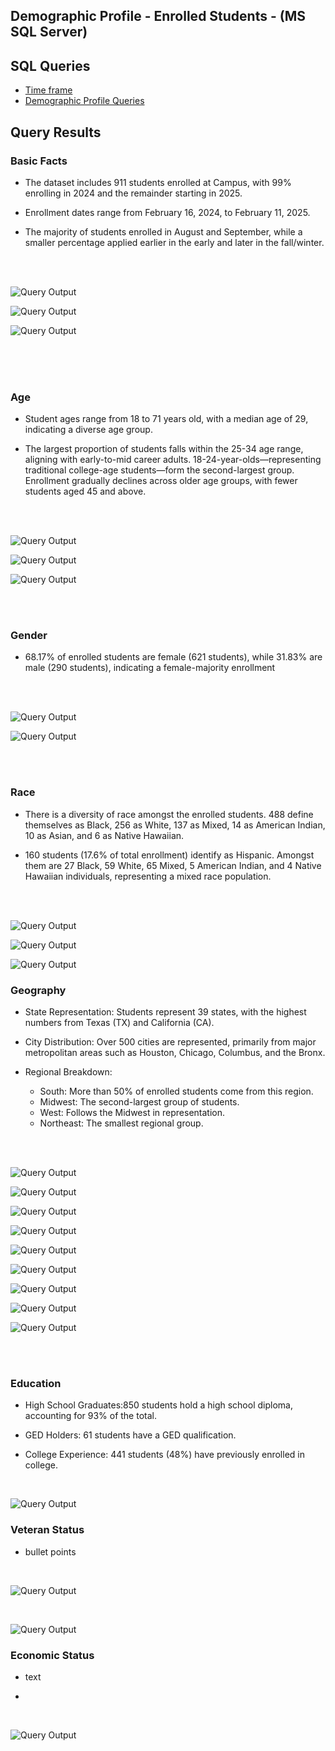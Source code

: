   

## Demographic Profile - Enrolled Students - (MS SQL Server)

## SQL Queries 

- [Time frame](/SQL/enrolled_analysis.sql)
- [Demographic Profile Queries](/SQL/enrolled_demo_profile.sql)


## Query Results  

### Basic Facts  


- The dataset includes 911 students enrolled at Campus, with 99% enrolling in 2024 and the remainder starting in 2025.


- Enrollment dates range from February 16, 2024, to February 11, 2025.


- The majority of students enrolled in August and September, while a smaller percentage applied earlier in the early and later in the fall/winter.

<br>
<br>

 

 ![Query Output](./images/enrolled_count.png)   


  ![Query Output](./images/en_dates_enroll.png)


  ![Query Output](./images/en_dates_month.png)

<br>
<br>
<br>

### Age


- Student ages range from 18 to 71 years old, with a median age of 29, indicating a diverse age group.


- The largest proportion of students falls within the 25-34 age range, aligning with early-to-mid career adults. 18-24-year-olds—representing traditional college-age students—form the second-largest group. Enrollment gradually declines across older age groups, with fewer students aged 45 and above.

<br>
<br>

![Query Output](./images/age_avg.png)


![Query Output](./images/age_young_old.png)


![Query Output](./images/en_age_group_count.png)


<br>
<br>

### Gender 


- 68.17% of enrolled students are female (621 students), while 31.83% are male (290 students), indicating a female-majority enrollment

 


<br>
<br>

 ![Query Output](./images/en_gender.png) 

 ![Query Output](./images/en_gender_perc.png)     

<br>
<br>


### Race


- There is a diversity of race amongst the enrolled students. 488 define themselves as Black, 256 as White, 137 as Mixed, 14 as American Indian, 10 as Asian, and 6 as Native Hawaiian.

- 160 students (17.6% of total enrollment) identify as Hispanic. Amongst them are 27 Black, 59 White, 65 Mixed, 5 American Indian, and 4 Native Hawaiian individuals, representing a mixed race population.

<br>
<br>

 ![Query Output](./images/en_race_hispanic.png)

 ![Query Output](./images/en_hisp_percent.png)

 ![Query Output](./images/en_hispanic.png)


### Geography


- State Representation: Students represent 39 states, with the highest numbers from Texas (TX) and California (CA).

- City Distribution: Over 500 cities are represented, primarily from major metropolitan areas such as Houston, Chicago, Columbus, and the Bronx.

- Regional Breakdown:
    - South: More than 50% of enrolled students come from this region.
    - Midwest: The second-largest group of students.
    - West: Follows the Midwest in representation.
    - Northeast: The smallest regional group.

<br>
<br>

 ![Query Output](./images/en_states_students.png)


![Query Output](./images/en_sum_states.png)


![Query Output](./images/en_city_students.png)


![Query Output](./images/en_sum_cities.png)
 
![Query Output](./images/en_state_regions.png)


![Query Output](./images/en_region_students.png)


![Query Output](./images/en_region_perc.png)


![Query Output](./images/en_division_stud.png)


![Query Output](./images/en_division_perc.png)

<br>
<br>

### Education


- High School Graduates:850 students hold a high school diploma, accounting for 93% of the total.

- GED Holders: 61 students have a GED qualification.

- College Experience: 441 students (48%) have previously enrolled in college.


<br>

![Query Output](./images/en_education_history.png)


### Veteran Status 


- bullet points

<br>

![Query Output](./images/en_vet_status.png)

<br>

![Query Output](./images/en_perc_vet.png)


###  Economic Status


- text


-

<br>

![Query Output](./images/en_total_fafsa.png)










